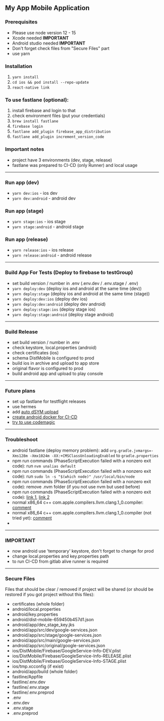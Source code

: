 ## My App Mobile Application

### Prerequisites
- Please use node version 12 - 15
- Xcode needed **IMPORTANT**
- Android studio needed **IMPORTANT**
- Don't forget check files from "Secure Files" part
- use yarn

### Installation
1. `yarn install`
2. `cd ios && pod install --repo-update`
3. `react-native link`

### To use fastlane (optional):
1. install firebase and login to that
2. check environment files (put your credentials)
3. `brew install fastlane`
4. `firebase login`
5. `fastlane add_plugin firebase_app_distribution`
6. `fastlane add_plugin increment_version_code`

### Important notes
- project have 3 environments (dev, stage, release)
- fastlane was prepared to CI-CD (only Runner) and local usage

---

### Run app (dev)
- `yarn dev:ios` - ios dev
- `yarn dev:android` - android dev

### Run app (stage)
- `yarn stage:ios` - ios stage
- `yarn stage:android` - android stage

### Run app (release)
- `yarn release:ios` - ios release
- `yarn release:android` - android release

---

### Build App For Tests (Deploy to firebase to testGroup)
- set build version / number in .env (.env.dev / .env.stage / .env)
- `yarn deploy:dev` (deploy ios and android at the same time (dev))
- `yarn deploy:stage` (deploy ios and android at the same time (stage))
- `yarn deploy:dev:ios` (deploy dev ios)
- `yarn deploy:dev:android` (deploy dev android)
- `yarn deploy:stage:ios` (deploy stage ios)
- `yarn deploy:stage:android` (deploy stage android)

---

### Build Release
- set build version / number in .env
- check keystore, local.properties (android)
- check certificates (ios)
- schema DistMobile is configured to prod
- build ios in archive and upload to app store
- original flavor is configured to prod
- build android app and upload to play console

---

### Future plans
- set up fastlane for testflight releases
- use hermes
- add [auto dSYM upload](https://firebase.google.com/docs/crashlytics/get-started?authuser=0#initialize-crashlytics)
- [create android docker for CI-CD](https://about.gitlab.com/blog/2019/01/28/android-publishing-with-gitlab-and-fastlane/)
- [try to use codemagic](https://codemagic.io/start/)

---

### Troubleshoot
- android fastlane (deploy memory problem): add `org.gradle.jvmargs=-Xms128m -Xmx1024m -XX:+CMSClassUnloadingEnabled` to `gradle.properties`
- npm run commands (PhaseScriptExecution failed with a nonzero exit code): run `nvm unalias default`
- npm run commands (PhaseScriptExecution failed with a nonzero exit code): run `sudo ln -s "$(which node)" /usr/local/bin/node`
- npm run commands (PhaseScriptExecution failed with a nonzero exit code): remove .nvm folder (if you not use nvm but used before)
- npm run commands (PhaseScriptExecution failed with a nonzero exit code): [link 1](https://stackoverflow.com/questions/66627590/phasescriptexecution-error-in-react-native-app), [link 2](https://github.com/facebook/react-native/issues/31181)
- normal x86_64 c++ com.apple.compilers.llvm.clang.1_0.compiler: [comment](https://github.com/facebook/react-native/issues/31179#issuecomment-831932941)
- normal x86_64 c++ com.apple.compilers.llvm.clang.1_0.compiler (not tried yet): [comment](https://github.com/facebook/react-native/issues/31441#issuecomment-827585200)
- 

---

### IMPORTANT
- now android use 'temporary' keystore, don't forget to change for prod
- change local.properties and key.properties path
- to run CI-CD from gitlab alive runner is required

---

### Secure Files 
Files that should be clear / removed if project will be shared (or should be restored if you got project without this files):
- certificates (whole folder)
- android/local.properties
- android/key.properties
- android/dist-mobile-659450b457d1.json
- android/app/dev_stage_key.jks
- android/app/src/dev/google-services.json
- android/app/src/stage/google-services.json
- android/app/src/main/google-services.json  
- android/app/src/original/google-services.json
- ios/DistMobile/Firebase/GoogleService-Info-DEV.plist
- ios/DistMobile/Firebase/GoogleService-Info-RELEASE.plist
- ios/DistMobile/Firebase/GoogleService-Info-STAGE.plist
- ios/tmp.xcconfig (if exist)  
- android/app/build (whole folder)
- fastline/Appfile
- fastline/.env.dev
- fastline/.env.stage
- fastline/.env.preprod
- .env
- .env.dev
- .env.stage
- .env.preprod
